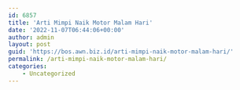 ```yaml
---
id: 6857
title: 'Arti Mimpi Naik Motor Malam Hari'
date: '2022-11-07T06:44:06+00:00'
author: admin
layout: post
guid: 'https://bos.awn.biz.id/arti-mimpi-naik-motor-malam-hari/'
permalink: /arti-mimpi-naik-motor-malam-hari/
categories:
    - Uncategorized
---
```


